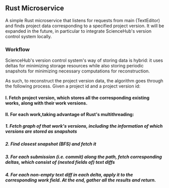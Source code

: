 ## Rust Microservice

A simple Rust microservice that listens for requests from main (TextEditor) and finds project data corresponding to a specified project version. It will be expanded in the future, in particular to integrate ScienceHub's version control system locally.

### Workflow

ScienceHub's version control system's way of storing data is hybrid: it uses deltas for minimizing storage resources while also storing periodic snapshots for minimizing necessary computations for reconstruction.

As such, to reconstruct the project version data, the algorithm goes through the following process. Given a project id and a project version id:

#### I. Fetch project version, which stores all the corresponding existing works, along with their work versions.
#### II. For each work,taking advantage of Rust's multithreading:
##### 1. Fetch graph of that work's versions, including the information of which versions are stored as snapshots
##### 2. Find closest snapshot (BFS) and fetch it
##### 3. For each submission (i.e. commit) along the path, fetch corresponding deltas, which consist of (nested fields of) text diffs
##### 4. For each non-empty text diff in each delta, apply it to the corresponding work field. At the end, gather all the results and return.